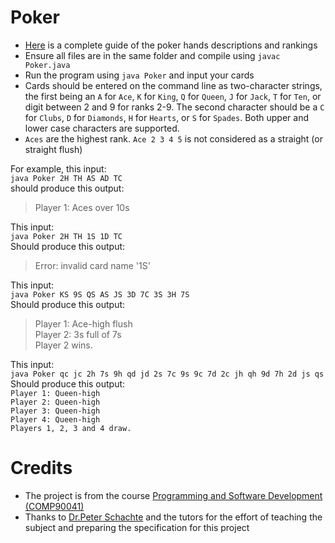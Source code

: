 # Poker
- [Here](https://en.wikipedia.org/wiki/List_of_poker_hands) is a complete guide of the poker hands descriptions and rankings
- Ensure all files are in the same folder and compile using `javac Poker.java`
- Run the program using `java Poker` and input your cards
- Cards should be entered on the command line as two-character strings, the first being an `A` for `Ace`, `K` for `King`, `Q` for `Queen`, `J` for `Jack`, `T` for `Ten`, or digit between 2 and 9 for ranks 2-9. The second character should be a `C` for `Clubs`, `D` for `Diamonds`, `H` for `Hearts`, or `S` for `Spades`. Both upper and lower case characters are supported.
- `Aces` are the highest rank. `Ace 2 3 4 5` is not considered as a straight (or straight flush)

For example, this input:    
`java Poker 2H TH AS AD TC`    
should produce this output:    
> Player 1: Aces over 10s  

This input:  
`java Poker 2H TH 1S 1D TC`  
Should produce this output:  
> Error: invalid card name '1S'  

This input:  
`java Poker KS 9S QS AS JS 3D 7C 3S 3H 7S`  
Should produce this output:    
>Player 1: Ace-high flush      
>Player 2: 3s full of 7s      
>Player 2 wins.      

This input:    
`java Poker qc jc 2h 7s 9h qd jd 2s 7c 9s 9c 7d 2c jh qh 9d 7h 2d js qs`  
Should produce this output:  
`Player 1: Queen-high`    
`Player 2: Queen-high`      
`Player 3: Queen-high`    
`Player 4: Queen-high`    
`Players 1, 2, 3 and 4 draw.`      

# Credits
- The project is from the course [Programming and Software Development (COMP90041)](https://handbook.unimelb.edu.au/2018/subjects/comp90041)
- Thanks to [Dr.Peter Schachte](http://people.eng.unimelb.edu.au/schachte/) and the tutors for the effort of teaching the subject and preparing the specification for this project 
